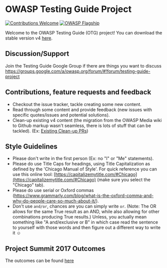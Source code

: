# OWASP Testing Guide Project

[![Contributions Welcome](https://img.shields.io/badge/contributions-welcome-brightgreen.svg?style=flat)](https://github.com/OWASP/OWASP-Testing-Guide-v5/issues)
[![OWASP Flagship](https://img.shields.io/badge/owasp-flagship-brightgreen.svg)](https://www.owasp.org/index.php/OWASP_Project_Inventory#tab=Flagship_Projects)

Welcome to the OWASP Testing Guide (OTG) project!
You can download the stable version v4 [here](http://www.owasp.org/index.php/OWASP_Testing_Project).

## Discussion/Support

Join the Testing Guide Google Group if there are things you want to discuss https://groups.google.com/a/owasp.org/forum/#!forum/testing-guide-project

## Contributions, feature requests and feedback

* Checkout the issue tracker, tackle creating some new content.
* Read through some content and provide feedback (new issues with specific quotes/issues and potential solutions).
* Clean-up existing v4 content (the migration from the OWASP Media wiki to Github markup wasn't seamless, there is lots of stuff that can be tackled). (Ex: [Existing Clean-up PRs](https://github.com/OWASP/OWASP-Testing-Guide-v5/pulls?utf8=%E2%9C%93&q=is%3Apr+v5%2310))

## Style Guidelines

* Please don't write in the first person (Ex: no "I" or "Me" statements).
* Please do use Title Caps for headings, using Title Capitalization as defined by the 'Chicago Manual of Style'. For quick reference you can use this online tool: [https://capitalizemytitle.com/#Chicago](https://capitalizemytitle.com/#Chicago) (make sure you select the "Chicago" tab).
* Please do use serial or Oxford commas (https://www.grammarly.com/blog/what-is-the-oxford-comma-and-why-do-people-care-so-much-about-it/).
* Don't use `and/or`, chances are you can simply write `or`. (Note: The OR allows for the same True result as an AND, while also allowing for other combinations producing True results.) Unless, you actually mean something like "A and/exclusive or B" in which case read the sentence to yourself with those words and then figure out a different way to write it &#9786;

## Project Summit 2017 Outcomes

The outcomes can be found [here](OWASP_Summit_Outcomes.md)
